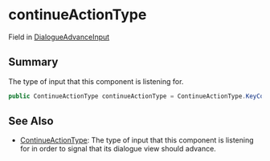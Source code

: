 # continueActionType

Field in [DialogueAdvanceInput](./)

## Summary

The type of input that this component is listening for.

```csharp
public ContinueActionType continueActionType = ContinueActionType.KeyCode;
```

## See Also

* [ContinueActionType](yarn.unity.dialogueadvanceinput.continueactiontype-1/): The type of input that this component is listening for in order to signal that its dialogue view should advance.

